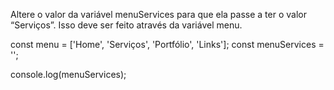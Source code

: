 Altere o valor da variável menuServices para que ela passe a ter o valor “Serviços”. Isso deve ser feito através da variável menu.

const menu = ['Home', 'Serviços', 'Portfólio', 'Links'];
const menuServices = '';

console.log(menuServices);
